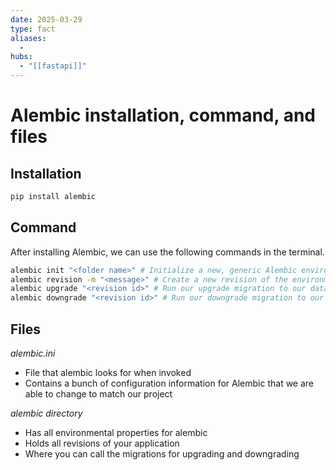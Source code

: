 ```yaml
---
date: 2025-03-29
type: fact
aliases:
  -
hubs:
  - "[[fastapi]]"
---
```


# Alembic installation, command, and files

## Installation
```bash
pip install alembic
```

## Command

After installing Alembic, we can use the following commands in the terminal.
```bash
alembic init "<folder name>" # Initialize a new, generic Alembic environment
alembic revision -m "<message>" # Create a new revision of the environment
alembic upgrade "<revision id>" # Run our upgrade migration to our database
alembic downgrade "<revision id>" # Run our downgrade migration to our database
```

## Files

*alembic.ini*
- File that alembic looks for when invoked
- Contains a bunch of configuration information for Alembic that we are able to change to match our project

*alembic directory*
- Has all environmental properties for alembic
- Holds all revisions of your application
- Where you can call the migrations for upgrading and downgrading
